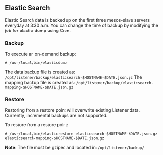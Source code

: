 ## Elastic Search
Elastic Search data is backed up on the first three mesos-slave servers everyday at 3:30 a.m. You can change the time of backup by modifying the job for elastic-dump using Cron.

### Backup
To execute an on-demand backup:
```
# /usr/local/bin/elasticdump
```

The data backup file is created as: `/opt/listener/backup/elasticsearch-$HOSTNAME-$DATE.json.gz`
The mapping backup file is created as: `/opt/listener/backup/elasticsearch-mapping-$HOSTNAME-$DATE.json.gz`

### Restore
Restoring from a restore point will overwrite existing Listener data. Currently, incremental backups are not supported.

To restore from a restore point: 

```
# /usr/local/bin/elasticrestore elasticsearch-$HOSTNAME-$DATE.json.gz elasticsearch-mapping-$HOSTNAME-$DATE.json.gz
```
**Note**: The file must be gziped and located in: `/opt/listener/backup/`

